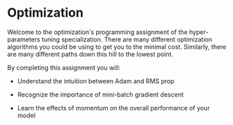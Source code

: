 # Optimization

Welcome to the optimization's programming assignment of the hyper-parameters tuning specialization. There are many different optimization algorithms you could be using to get you to the minimal cost. Similarly, there are many different paths down this hill to the lowest point.

By completing this assignment you will:
- Understand the intuition between Adam and RMS prop

- Recognize the importance of mini-batch gradient descent

- Learn the effects of momentum on the overall performance of your model